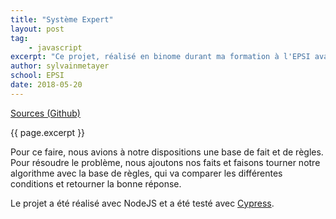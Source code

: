 ```yaml
---
title: "Système Expert"
layout: post
tag: 
    - javascript
excerpt: "Ce projet, réalisé en binome durant ma formation à l'EPSI avait pour but de concevoir un système expert capable de détecter des formes (rectangle, carré, triangle, ...)."
author: sylvainmetayer
school: EPSI
date: 2018-05-20
---
```


[Sources (Github)](https://github.com/EPSIBordeaux/epsi-expert-system)

{{ page.excerpt }}

Pour ce faire, nous avions à notre dispositions une base de fait et de règles. Pour résoudre le problème, nous ajoutons nos faits et faisons tourner notre algorithme avec la base de règles, qui va comparer les différentes conditions et retourner la bonne réponse.

Le projet a été réalisé avec NodeJS et a été testé avec [Cypress](https://www.cypress.io/).
